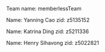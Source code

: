 Team name: memberlessTeam

Name: Yanning Cao
zid: z5135152 

Name: Katrina Ding
zid: z5211336

Name: Henry Sihavong
zid: z5022821
